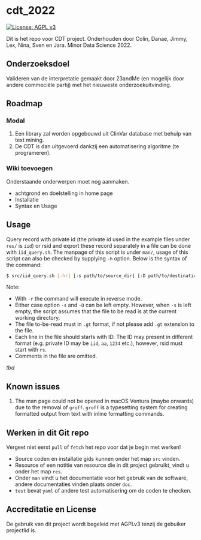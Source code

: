 # cdt_2022
[![License: AGPL
v3](https://img.shields.io/badge/License-AGPL_v3-blue.svg)](https://www.gnu.org/licenses/agpl-3.0)

Dit is het repo voor CDT project. 
Onderhouden door Colin, Danae, Jimmy, Lex, Nina, Sven en Jara. 
Minor Data Science 2022.

## Onderzoeksdoel
Valideren van de interpretatie gemaakt door 23andMe (en mogelijk door andere commeciële partij) met het nieuweste onderzoekuitvinding.

## Roadmap

### Modal
1. Een library zal worden opgebouwd uit ClinVar database met behulp van text mining. 
2. De CDT is dan uitgevoerd dankzij een automatisering algoritme (te programeren).

### Wiki toevoegen
Onderstaande onderwerpen moet nog aanmaken.
- achtgrond en doelstelling in home page
- Installatie
- Syntax en Usage

## Usage
Query record with private id (the private id used in the example files under `res/` is `iid`) or rsid and export these record separately in a file can be done with `iid_query.sh`. The manpage of this script is under `man/`, usage of this script can also be checked by supplying `-h` option. Below is the syntax of the command:
```sh
$ src/iid_query.sh [-hr] [-s path/to/source_dir] [-D path/to/destination_dir]
```
Note:
- With `-r` the command will execute in reverse mode.
- Either case option `-s` and `-D` can be left empty. However, when `-s` is left empty, the script assumes that the file to be read is at the current working directory.
- The file to-be-read must in `.gt` format, if not please add `.gt` extension to the file.
- Each line in the file should starts with ID. The ID may present in different format (e.g. private ID may be `iid`, `aa`, `1234` etc.), however, rsid must start with `rs`.
- Comments in the file are omitted.

*tbd*

## Known issues
1. The man page could not be opened in macOS Ventura (maybe onwards) due to the removal of `groff`. `groff` is a typesetting system for creating formatted output from text with inline formatting commands.

## Werken in dit Git repo
Vergeet niet eerst `pull` of `fetch` het repo voor dat je begin met werken!

- Source coden en installatie gids kunnen onder het map `src` vinden.
- Resource of een notitie van resource die in dit project gebruikt, vindt u onder het map `res`.
- Onder `man` vindt u het documentatie voor het gebruik van de software, andere documentaties vinden plaats onder `doc`.
- `test` bevat `yaml` of andere test automatisering om de coden te checken.

## Accreditatie en License
De gebruik van dit project wordt begeleid met AGPLv3 tenzij de gebuiker projectlid is. 
